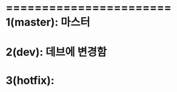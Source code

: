 =======================
1(master): 마스터
=======================
2(dev): 데브에 변경함
=======================
3(hotfix):
=======================
